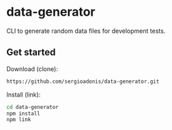 # data-generator
CLI to generate random data files for development tests.

## Get started
Download (clone):
```bash
https://github.com/sergioadonis/data-generator.git
```
Install (link):
```bash
cd data-generator
npm install
npm link
```
